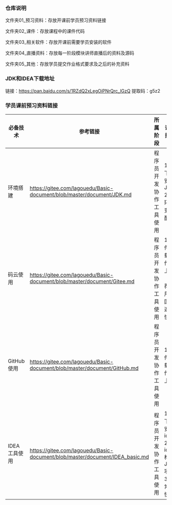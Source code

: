 ### 仓库说明

文件夹01_预习资料：存放开课前学员预习资料链接

文件夹02_课件：存放课程中的课件代码

文件夹03_相关软件：存放开课前需要学员安装的软件

文件夹04_直播资料：存放每一阶段模块讲师直播后的资料及源码

文件夹05_其他：存放学员提交作业格式要求及之后的补充资料



### JDK和IDEA下载地址

链接：https://pan.baidu.com/s/1RZdQ2xLegOiPNrQrc_lGzQ 
提取码：g5z2



### 学员课前预习资料链接

| **必备技术** | **参考链接**                                                 | **所属阶段**           | **课前技能**                                    |
| ------------ | ------------------------------------------------------------ | ---------------------- | ----------------------------------------------- |
| 环境搭建     | https://gitee.com/lagouedu/Basic-document/blob/master/document/JDK.md | 程序员开发协作工具使用 | 1、下载安装JDK 2、环境变量配置                  |
| 码云使用     | https://gitee.com/lagouedu/Basic-document/blob/master/document/Gitee.md | 程序员开发协作工具使用 | 1. 课件下载 2.作业上传（推荐使用，国内速度快）  |
| GitHub使用   | https://gitee.com/lagouedu/Basic-document/blob/master/document/GitHub.md | 程序员开发协作工具使用 | 1. 课件下载 2.作业上传                          |
| IDEA工具使用 | https://gitee.com/lagouedu/Basic-document/blob/master/document/IDEA_basic.md | 程序员开发协作工具使用 | 1、下载安装idea 2、idea构建Java项目 3、常用快捷 |
